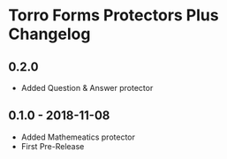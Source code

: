 # Torro Forms Protectors Plus Changelog

## 0.2.0
- Added Question & Answer protector

## 0.1.0 - 2018-11-08
- Added Mathemeatics protector
- First Pre-Release